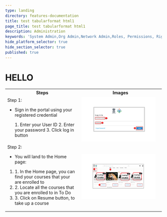 ```yaml
---
type: landing
directory: features-documentation
title: test tabularformat html1
page_title: test tabularformat html1
description: Administration
keywords: 'System Admin,Org Admin,Network Admin,Roles, Permissions, Rights'
hide_platform_selector: true
hide_section_selector: true
published: true
---
```


<!DOCTYPE html>
<html>
<style>
table, th, td {
    style="width:100%";
    style="background-color:LightGrey"
    border: 5px #0000ff;
    border-collapse: collapse;
}
</style>
<body>
<H1>HELLO</H1>
<p>

<table>
  <tr>
    <th>Steps</th>
    <th>Images</th>
  </tr>
  <tr>
    <td>Step 1: 
    	<ul>
    		<li> Sign in the portal using your registered credential</li>
        </ul>
    	<ol>
            1. Enter your User ID
   			2. Enter your password
    		3. Click log in button
    	</ol>
    </td>
    <td> <img src="/pages/features-documentation/images/login1.png" style="float:centre;width:95%;height:75%;">       
    </td>
  </tr>
  <tr>
    <td>Step 2: 
    	<ul>
        	<li> You will land to the Home page: </li>
        </ul>
        <ol>
            <li> 1. In the Home page, you can find your courses that your are enrolled to  </li>
            <li> 2. Locate all the courses that you are enrolled to in To Do  </li>
            <li> 3. Click on Resume button, to take up a course </li>
         </ol>
    </td>
    <td><img src="/pages/features-documentation/images/workspace2.png" style="float:centre;width:95%;height:75%;"> 
    </td>
  </tr>
</table>
</p>
</body>
</html>
